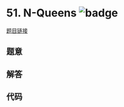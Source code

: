 # 51. N-Queens ![badge](https://img.shields.io/badge/-hard-red?style=flat-square)

[题目链接](https://leetcode.com/problems/n-queens)

## 题意

## 解答

## 代码

